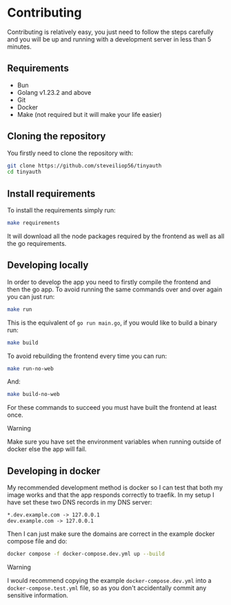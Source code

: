 # Contributing

Contributing is relatively easy, you just need to follow the steps carefully and you will be up and running with a development server in less than 5 minutes.

## Requirements

- Bun
- Golang v1.23.2 and above
- Git
- Docker
- Make (not required but it will make your life easier)

## Cloning the repository

You firstly need to clone the repository with:

```sh
git clone https://github.com/steveiliop56/tinyauth
cd tinyauth
```

## Install requirements

To install the requirements simply run:

```sh
make requirements
```

It will download all the node packages required by the frontend as well as all the go requirements.

## Developing locally

In order to develop the app you need to firstly compile the frontend and then the go app. To avoid running the same commands over and over again you can just run:

```sh
make run
```

This is the equivalent of `go run main.go`, if you would like to build a binary run:

```sh
make build
```

To avoid rebuilding the frontend every time you can run:

```sh
make run-no-web
```

And:

```sh
make build-no-web
```

For these commands to succeed you must have built the frontend at least once.

> [!WARNING]
> Make sure you have set the environment variables when running outside of docker else the app will fail.

## Developing in docker

My recommended development method is docker so I can test that both my image works and that the app responds correctly to traefik. In my setup I have set these two DNS records in my DNS server:

```
*.dev.example.com -> 127.0.0.1
dev.example.com -> 127.0.0.1
```

Then I can just make sure the domains are correct in the example docker compose file and do:

```sh
docker compose -f docker-compose.dev.yml up --build
```

> [!WARNING]
> I would recommend copying the example `docker-compose.dev.yml` into a `docker-compose.test.yml` file, so as you don't accidentally commit any sensitive information.
